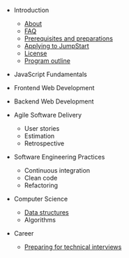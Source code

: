- Introduction

  - [About](introduction/about.md)
  - [FAQ](introduction/faq.md)
  - [Prerequisites and preparations](introduction/prerequisite.md)
  - [Applying to JumpStart](introduction/application.md)
  - [License](introduction/license.md)
  - [Program outline](introduction/outline.md)

- JavaScript Fundamentals

- Frontend Web Development

- Backend Web Development

- Agile Software Delivery

  - User stories
  - Estimation
  - Retrospective

- Software Engineering Practices

  - Continuous integration
  - Clean code
  - Refactoring

- Computer Science

  - [Data structures](computer-science/data-structures.md)
  - Algorithms

- Career

  - [Preparing for technical interviews](career/interviews.md)
